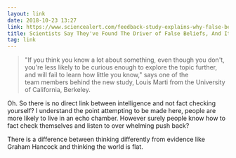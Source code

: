 ```yaml
---
layout: link
date: 2018-10-23 13:27
link: https://www.sciencealert.com/feedback-study-explains-why-false-beliefs-stick
title: Scientists Say They've Found The Driver of False Beliefs, And It's Not a Lack of Intelligence
tag: link
---
```

> "If you think you know a lot about something, even though you don't, you're less likely to be curious enough to explore the topic further, and will fail to learn how little you know," says one of the team members behind the new study, Louis Marti from the University of California, Berkeley.

Oh. So there is no direct link between intelligence and not fact checking yourself? I understand the point attempting to be made here, people are more likely to live in an echo chamber. However surely people know how to fact check themselves and listen to over whelming push back?

There is a difference between thinking differently from evidence like Graham Hancock and thinking the world is flat.